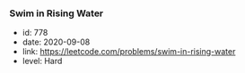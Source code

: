 ### Swim in Rising Water

* id: 778
* date: 2020-09-08
* link: https://leetcode.com/problems/swim-in-rising-water
* level: Hard
